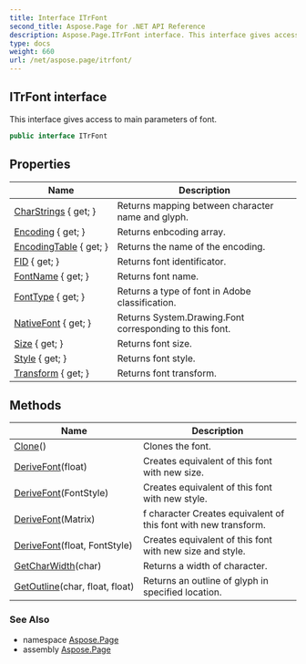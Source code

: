 ```yaml
---
title: Interface ITrFont
second_title: Aspose.Page for .NET API Reference
description: Aspose.Page.ITrFont interface. This interface gives access to main parameters of font
type: docs
weight: 660
url: /net/aspose.page/itrfont/
---
```

## ITrFont interface

This interface gives access to main parameters of font.

```csharp
public interface ITrFont
```

## Properties

| Name | Description |
| --- | --- |
| [CharStrings](../../aspose.page/itrfont/charstrings/) { get; } | Returns mapping between character name and glyph. |
| [Encoding](../../aspose.page/itrfont/encoding/) { get; } | Returns enbcoding array. |
| [EncodingTable](../../aspose.page/itrfont/encodingtable/) { get; } | Returns the name of the encoding. |
| [FID](../../aspose.page/itrfont/fid/) { get; } | Returns font identificator. |
| [FontName](../../aspose.page/itrfont/fontname/) { get; } | Returns font name. |
| [FontType](../../aspose.page/itrfont/fonttype/) { get; } | Returns a type of font in Adobe classification. |
| [NativeFont](../../aspose.page/itrfont/nativefont/) { get; } | Returns System.Drawing.Font corresponding to this font. |
| [Size](../../aspose.page/itrfont/size/) { get; } | Returns font size. |
| [Style](../../aspose.page/itrfont/style/) { get; } | Returns font style. |
| [Transform](../../aspose.page/itrfont/transform/) { get; } | Returns font transform. |

## Methods

| Name | Description |
| --- | --- |
| [Clone](../../aspose.page/itrfont/clone/)() | Clones the font. |
| [DeriveFont](../../aspose.page/itrfont/derivefont/#derivefont)(float) | Creates equivalent of this font with new size. |
| [DeriveFont](../../aspose.page/itrfont/derivefont/#derivefont_3)(FontStyle) | Creates equivalent of this font with new style. |
| [DeriveFont](../../aspose.page/itrfont/derivefont/#derivefont_2)(Matrix) | f character Creates equivalent of this font with new transform. |
| [DeriveFont](../../aspose.page/itrfont/derivefont/#derivefont_1)(float, FontStyle) | Creates equivalent of this font with new size and style. |
| [GetCharWidth](../../aspose.page/itrfont/getcharwidth/)(char) | Returns a width of character. |
| [GetOutline](../../aspose.page/itrfont/getoutline/)(char, float, float) | Returns an outline of glyph in specified location. |

### See Also

* namespace [Aspose.Page](../../aspose.page/)
* assembly [Aspose.Page](../../)


